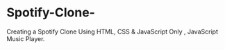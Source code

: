 # Spotify-Clone-
Creating a Spotify Clone Using HTML, CSS &amp; JavaScript Only , JavaScript Music Player.
